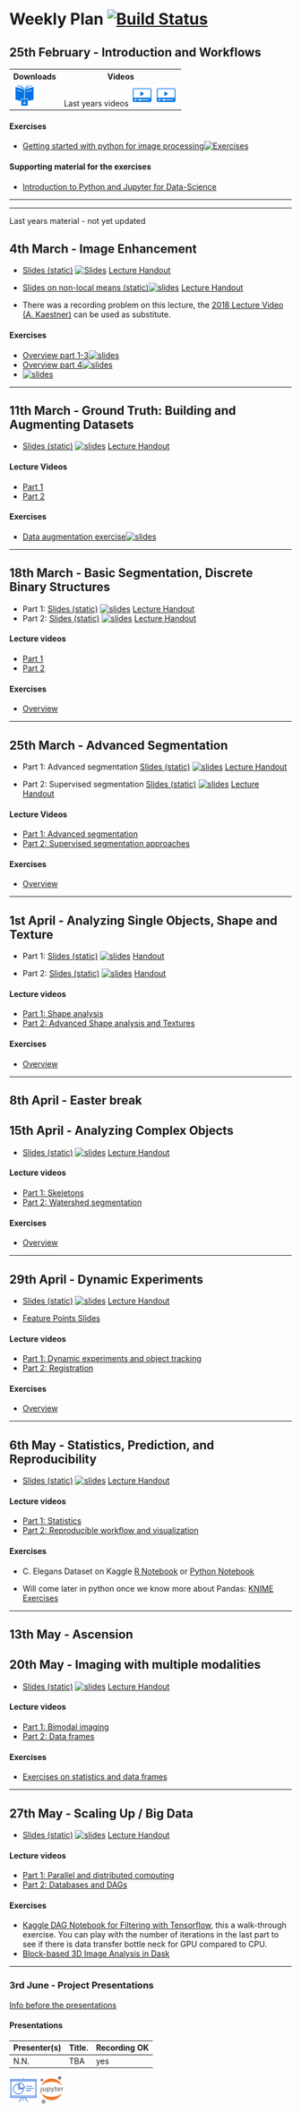 # Weekly Plan [![Build Status](https://www.travis-ci.com/ImagingLectures/Quantitative-Big-Imaging-2021.svg?branch=main)](https://www.travis-ci.com/ImagingLectures/Quantitative-Big-Imaging-2021)

## 25th February - Introduction and Workflows

<table>
<tr><th>Downloads</th><th>Videos</th>
</tr>
<tr>
<td><a href="https://imaginglectures.github.io/Quantitative-Big-Imaging-2021/QBI-Lecture01-Introduction.pdf"><img src="figures/downloadbook.svg" height="40px"/></a>
 <td>Last years videos <a href="https://youtu.be/J8kzUU7gUTM"><img src="figures/np_video.svg" alt="Part 1" height="40px"/></a> <a href="https://youtu.be/XO02aFf5tNo"><img src="figures/np_video.svg" alt="Part 2" height="40px"/></a>
</td>
</tr>
</table>
 
#### Exercises

- [Getting started with python for image processing](http://github.com/imaginglectures/Quantitative-Big-Imaging-2021/blob/main/Exercises/01-Images)[![Exercises](https://img.shields.io/badge/Interactive-Exercises-green.svg)](http://mybinder.org/v2/gh/imaginglectures/quantitative-big-imaging-2021/main?filepath=Exercises/01-Images/Assignment_01_Images.ipynb) 

#### Supporting material for the exercises
- [Introduction to Python and Jupyter for Data-Science](https://github.com/jakevdp/PythonDataScienceHandbook)

---
---
Last years material - not yet updated

## 4th March - Image Enhancement 
- [Slides (static)](https://nbviewer.jupyter.org/format/slides/github/ImagingLectures/Quantitative-Big-Imaging-2020/blob/master/Lectures/02-ImageEnhancement.ipynb) [![Slides](https://img.shields.io/badge/interactive-slides-green.svg)](http://mybinder.org/v2/gh/imaginglectures/quantitative-big-imaging-2020/master?filepath=Lectures/02-ImageEnhancement.ipynb) [Lecture Handout](https://nbviewer.jupyter.org/github/ImagingLectures/Quantitative-Big-Imaging-2020/blob/master/Lectures/02-ImageEnhancement.ipynb)

- [Slides on non-local means (static)](https://nbviewer.jupyter.org/format/slides/github/ImagingLectures/Quantitative-Big-Imaging-2020/blob/master/Exercises/02-ImageEnhancement/02-NonLocalMeansStudy.ipynb)[![slides](https://img.shields.io/badge/interactive-slides-green.svg)](http://mybinder.org/v2/gh/imaginglectures/quantitative-big-imaging-2020/master?filepath=Exercises/02-ImageEnhancement/02-NonLocalMeansStudy.ipynb) [Lecture Handout](https://nbviewer.jupyter.org/github/ImagingLectures/Quantitative-Big-Imaging-2020/blob/master/Exercises/02-ImageEnhancement/02-NonLocalMeansStudy.ipynb)
- There was a recording problem on this lecture, the [2018 Lecture Video (A. Kaestner)](https://www.youtube.com/watch?v=NlHRzgdw0p0&list=PLTWuXgjdOrnnHVDj_xgpUfbnlPmvW_33M&index=3) can be used as substitute.

#### Exercises
- [Overview part 1-3](https://nbviewer.jupyter.org/github/ImagingLectures/Quantitative-Big-Imaging-2020/blob/master/Exercises/02-ImageEnhancement/Exercises1-3.ipynb)[![slides](https://img.shields.io/badge/Interactive-Exercises-green.svg)](http://mybinder.org/v2/gh/imaginglectures/quantitative-big-imaging-2020/master?filepath=Exercises/02-ImageEnhancement/Exercises1-3.ipynb)
- [Overview part 4](https://nbviewer.jupyter.org/github/ImagingLectures/Quantitative-Big-Imaging-2020/blob/master/Exercises/02-ImageEnhancement/Exercise4.ipynb)[![slides](https://img.shields.io/badge/Interactive-Exercises-green.svg)](http://mybinder.org/v2/gh/imaginglectures/quantitative-big-imaging-2020/master?filepath=Exercises/02-ImageEnhancement/Exercise4.ipynb)
- [![slides](https://img.shields.io/badge/Launch-image_enhancement_tool-yellow.svg)](http://mybinder.org/v2/gh/imaginglectures/quantitative-big-imaging-2020/master?filepath=Exercises/02-ImageEnhancement/ImageEnhancementPlayground.ipynb)

---
## 11th March - Ground Truth: Building and Augmenting Datasets

- [Slides (static)](https://nbviewer.jupyter.org/format/slides/github/ImagingLectures/Quantitative-Big-Imaging-2020/blob/master/Lectures/03-Datasets.ipynb) [![slides](https://img.shields.io/badge/interactive-slides-green.svg)](http://mybinder.org/v2/gh/imaginglectures/quantitative-big-imaging-2020/master?filepath=Lectures/02-Datasets.ipynb) [Lecture Handout](https://nbviewer.jupyter.org/github/ImagingLectures/Quantitative-Big-Imaging-2020/blob/master/Lectures/03-Datasets.ipynb)

#### Lecture Videos
- [Part 1](https://youtu.be/nRYFKlcbdMM)
- [Part 2](https://youtu.be/yyEasauurtI)

#### Exercises

- [Data augmentation exercise](https://nbviewer.jupyter.org/github/ImagingLectures/Quantitative-Big-Imaging-2020/blob/master/Exercises/03-augmentation/03-AugmentationExercise.ipynb)[![slides](https://img.shields.io/badge/Interactive-Exercises-green.svg)](http://mybinder.org/v2/gh/imaginglectures/quantitative-big-imaging-2020/master?filepath=Exercises/03-augmentation/03-AugmentationExercise.ipynb)

---

## 18th March - Basic Segmentation, Discrete Binary Structures

- Part 1: [Slides (static)](http://nbviewer.jupyter.org/format/slides/github/imaginglectures/Quantitative-Big-Imaging-2020/blob/master/Lectures/04-BasicSegmentation.ipynb) [![slides](https://img.shields.io/badge/interactive-slides-green.svg)](http://mybinder.org/v2/gh/imaginglectures/quantitative-big-imaging-2020/master?filepath=Lectures/04-BasicSegmentation.ipynb) [Lecture Handout](http://nbviewer.jupyter.org/github/imaginglectures/Quantitative-Big-Imaging-2020/blob/master/Lectures/04-BasicSegmentation.ipynb)
 - Part 2: [Slides (static)](http://nbviewer.jupyter.org/format/slides/github/imaginglectures/Quantitative-Big-Imaging-2020/blob/master/Lectures/04-BasicSegmentation_Part2.ipynb) [![slides](https://img.shields.io/badge/interactive-slides-green.svg)](http://mybinder.org/v2/gh/imaginglectures/quantitative-big-imaging-2020/master?filepath=Lectures/04-BasicSegmentation_Part2.ipynb) [Lecture Handout](http://nbviewer.jupyter.org/github/imaginglectures/Quantitative-Big-Imaging-2020/blob/master/Lectures/04-BasicSegmentation_Part2.ipynb)

#### Lecture videos 
 - [Part 1](https://youtu.be/D9WygDQhB3M)
 - [Part 2](https://youtu.be/BGrWqJERRdw)
 
#### Exercises

- [Overview](../Exercises/04-Segmentation/04-Overview.md)

---

## 25th March - Advanced Segmentation

-  Part 1: Advanced segmentation [Slides (static)](http://nbviewer.jupyter.org/format/slides/github/imaginglectures/Quantitative-Big-Imaging-2020/blob/master/Lectures/05-AdvancedSegmentation.ipynb) [![slides](https://img.shields.io/badge/interactive-slides-green.svg)](http://mybinder.org/v2/gh/imaginglectures/quantitative-big-imaging-2020/master?filepath=Lectures/05-AdvancedSegmentation.ipynb) [Lecture Handout](http://nbviewer.jupyter.org/github/imaginglectures/Quantitative-Big-Imaging-2020/blob/master/Lectures/05-AdvancedSegmentation.ipynb)

- Part 2: Supervised segmentation [Slides (static)](http://nbviewer.jupyter.org/format/slides/github/imaginglectures/Quantitative-Big-Imaging-2020/blob/master/Lectures/05-SupervisedSegmentation.ipynb) [![slides](https://img.shields.io/badge/interactive-slides-green.svg)](http://mybinder.org/v2/gh/imaginglectures/quantitative-big-imaging-2020/master?filepath=Lectures/05-SupervisedSegmentation.ipynb) [Lecture Handout](http://nbviewer.jupyter.org/github/imaginglectures/Quantitative-Big-Imaging-2020/blob/master/Lectures/05-SupervisedSegmentation.ipynb)

#### Lecture Videos
- [Part 1: Advanced segmentation](https://youtu.be/tWhOfT9sgnY) 
- [Part 2: Supervised segmentation approaches](https://youtu.be/wNXohNppc9w)

#### Exercises

- [Overview](../Exercises/05-AdvancedSegmentation/05-Overview.md)

---

## 1st April - Analyzing Single Objects, Shape and Texture

 - Part 1: [Slides (static)](http://nbviewer.jupyter.org/format/slides/github/imaginglectures/Quantitative-Big-Imaging-2020/blob/master/Lectures/06-ShapeAnalysis.ipynb) [![slides](https://img.shields.io/badge/interactive-slides-green.svg)](http://mybinder.org/v2/gh/imaginglectures/quantitative-big-imaging-2020/master?filepath=Lectures/06-ShapeAnalysis.ipynb) [Handout](http://nbviewer.jupyter.org/github/imaginglectures/Quantitative-Big-Imaging-2020/blob/master/Lectures/06-ShapeAnalysis.ipynb)

- Part 2: [Slides (static)](http://nbviewer.jupyter.org/format/slides/github/imaginglectures/Quantitative-Big-Imaging-2020/blob/master/Lectures/06-AdvancedShapeAndTexture.ipynb) [![slides](https://img.shields.io/badge/interactive-slides-green.svg)](http://mybinder.org/v2/gh/imaginglectures/quantitative-big-imaging-2020/master?filepath=Lectures/06-AdvancedShapeAndTexture.ipynb) [Handout](http://nbviewer.jupyter.org/github/imaginglectures/Quantitative-Big-Imaging-2020/blob/master/Lectures/06-AdvancedShapeAndTexture.ipynb)

#### Lecture videos
- [Part 1: Shape analysis](https://youtu.be/QRYFS8Zjie4)
- [Part 2: Advanced Shape analysis and Textures](https://youtu.be/UPCrQJhRuck)

#### Exercises

- [Overview](../Exercises/06-Shapes/06-Overview.md)

---

## 8th April - Easter break

## 15th April - Analyzing Complex Objects

 - [Slides (static)](http://nbviewer.jupyter.org/format/slides/github/imaginglectures/Quantitative-Big-Imaging-2020/blob/master/Lectures/07-ComplexObjects.ipynb) [![slides](https://img.shields.io/badge/interactive-slides-green.svg)](http://mybinder.org/v2/gh/imaginglectures/quantitative-big-imaging-2020/master?filepath=Lectures/07-ComplexObjects.ipynb) [Lecture Handout](http://nbviewer.jupyter.org/github/imaginglectures/Quantitative-Big-Imaging-2020/blob/master/Lectures/07-ComplexObjects.ipynb)
 
 #### Lecture videos
 - [Part 1: Skeletons](https://youtu.be/nPfb-YInWyU)
 - [Part 2: Watershed segmentation](https://youtu.be/KjysMamJ-LA)

#### Exercises

- [Overview](../Exercises/07-ComplexObjects/07-Overview.md)

--- 

## 29th April - Dynamic Experiments

 - [Slides (static)](http://nbviewer.jupyter.org/format/slides/github/imaginglectures/Quantitative-Big-Imaging-2020/blob/master/Lectures/08-DynamicExperiments.ipynb) [![slides](https://img.shields.io/badge/interactive-slides-green.svg)](http://mybinder.org/v2/gh/imaginglectures/quantitative-big-imaging-2020/master?filepath=Lectures/08-DynamicExperiments.ipynb) [Lecture Handout](http://nbviewer.jupyter.org/github/imaginglectures/Quantitative-Big-Imaging-2020/blob/master/Lectures/08-DynamicExperiments.ipynb)

- [Feature Points Slides](http://nbviewer.jupyter.org/github/imaginglectures/Quantitative-Big-Imaging-2020/blob/master/Lectures/08-FeaturePoints.ipynb)

#### Lecture videos
- [Part 1: Dynamic experiments and object tracking](https://youtu.be/_aCiYQ7ih8M)
- [Part 2: Registration](https://youtu.be/h43lRG3ENYE)

#### Exercises
- [Overview](../Exercises/08-DynamicExperiments/08-Overview.md)

--- 
## 6th May - Statistics, Prediction, and Reproducibility

 - [Slides (static)](http://nbviewer.jupyter.org/format/slides/github/imaginglectures/Quantitative-Big-Imaging-2020/blob/master/Lectures/09-Statistics.ipynb) [![slides](https://img.shields.io/badge/interactive-slides-green.svg)](http://mybinder.org/v2/gh/imaginglectures/quantitative-big-imaging-2020/master?filepath=Lectures/09-Statistics.ipynb) [Lecture Handout](http://nbviewer.jupyter.org/github/imaginglectures/Quantitative-Big-Imaging-2020/blob/master/Lectures/09-Statistics.ipynb)

#### Lecture videos
- [Part 1: Statistics](https://youtu.be/Q5xLyNXrE4w)
- [Part 2: Reproducible workflow and visualization](https://youtu.be/sctNzJ9tmQ8)

#### Exercises
- C. Elegans Dataset on Kaggle [R Notebook](https://www.kaggle.com/kmader/d/kmader/high-content-screening-celegans/qbi-statistics-and-reproducibility-in-r/) or [Python Notebook](https://www.kaggle.com/kmader/d/kmader/high-content-screening-celegans/image-overview)
<!-- Lung Segmentation [https://www.kaggle.com/kmader/dsb-lung-segmentation-algorithm/notebook](Rule-based Image Processing) and [Simple Neural Network](https://www.kaggle.com/kmader/simple-nn-with-keras) -->

- Will come later in python once we know more about Pandas: [KNIME Exercises](https://rawgithub.com/kmader/Quantitative-Big-Imaging-2016/master/Exercises/08-Description.html)

---
## 13th May - Ascension 

## 20th May - Imaging with multiple modalities 
- [Slides (static)](http://nbviewer.jupyter.org/format/slides/github/imaginglectures/Quantitative-Big-Imaging-2020/blob/master/Lectures/10-BimodalExperiments.ipynb) [![slides](https://img.shields.io/badge/interactive-slides-green.svg)](http://mybinder.org/v2/gh/imaginglectures/quantitative-big-imaging-2020/master?filepath=Lectures/10-BimodalExperiments.ipynb) [Lecture Handout](http://nbviewer.jupyter.org/github/imaginglectures/Quantitative-Big-Imaging-2020/blob/master/Lectures/10-BimodalExperiments.ipynb)

#### Lecture videos
- [Part 1: Bimodal imaging](https://youtu.be/-KEzzp1OYlI)
- [Part 2: Data frames](https://youtu.be/stIvMW2tu_c)

#### Exercises
- [Exercises on statistics and data frames](http://nbviewer.jupyter.org/format/slides/github/imaginglectures/Quantitative-Big-Imaging-2020/blob/master/Exercises/10-Statistics_DataFrames/10-Statistics_DataFrames.ipynb)

---

## 27th May - Scaling Up / Big Data
 - [Slides (static)](http://nbviewer.jupyter.org/format/slides/github/imaginglectures/Quantitative-Big-Imaging-2020/blob/master/Lectures/11-ScalingUp.ipynb) [![slides](https://img.shields.io/badge/interactive-slides-green.svg)](http://mybinder.org/v2/gh/imaginglectures/quantitative-big-imaging-2020/master?filepath=Lectures/11-ScalingUp.ipynb) [Lecture Handout](http://nbviewer.jupyter.org/github/imaginglectures/Quantitative-Big-Imaging-2020/blob/master/Lectures/11-ScalingUp.ipynb)

#### Lecture videos
 - [Part 1: Parallel and distributed computing](https://youtu.be/HVAAtE7o8eI)
 - [Part 2: Databases and DAGs](https://youtu.be/F_zZ1Jeyh0I)
 

#### Exercises
- [Kaggle DAG Notebook for Filtering with Tensorflow](https://www.kaggle.com/kmader/simple-dags-in-tensorflow), this a walk-through exercise. You can play with the number of iterations in the last part to see if there is data transfer bottle neck for GPU compared to CPU.
- [Block-based 3D Image Analysis in Dask](https://www.kaggle.com/kmader/3d-image-analysis-using-dask)

---

### 3rd June - Project Presentations
[Info before the presentations](../Projects/Presentations.md)
#### Presentations
| Presenter(s)  | Title.        | Recording OK |
| ------------- | ------------- |--------------|
|N.N.| TBA| yes|


<a href="https://imaginglectures.github.io/Quantitative-Big-Imaging-2021/html/Lecture01/index.html"><img src="figures/np_presentation.svg" height="50px"/></a>
 <a href="http://nbviewer.jupyter.org/format/slides/github/imaginglectures/Quantitative-Big-Imaging-2021/blob/master/Lectures/Lecture-01/01-Introduction.ipynb"><img src="figures/Jupyter_logo.svg" height="50px"/></a>


